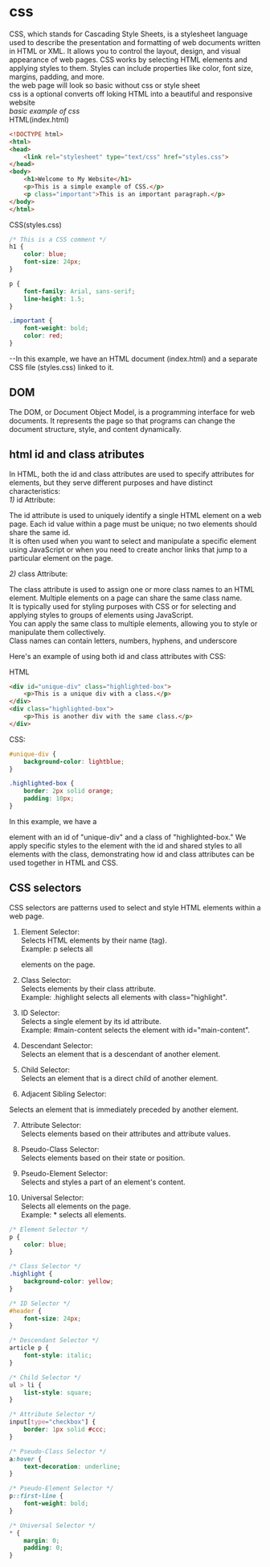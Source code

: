 # css
CSS, which stands for Cascading Style Sheets, is a stylesheet language used to describe the presentation and formatting of web documents written in HTML or XML. It allows you to control the layout, design, and visual appearance of web pages. CSS works by selecting HTML elements and applying styles to them. Styles can include properties like color, font size, margins, padding, and more.  
the web page will look so basic without css or style sheet  
css is a optional converts off loking HTML into a  beautiful and responsive website  
*basic example of css*  
HTML(index.html)
```html
<!DOCTYPE html>
<html>
<head>
    <link rel="stylesheet" type="text/css" href="styles.css">
</head>
<body>
    <h1>Welcome to My Website</h1>
    <p>This is a simple example of CSS.</p>
    <p class="important">This is an important paragraph.</p>
</body>
</html>
```
CSS(styles.css)
```css
/* This is a CSS comment */
h1 {
    color: blue;
    font-size: 24px;
}

p {
    font-family: Arial, sans-serif;
    line-height: 1.5;
}

.important {
    font-weight: bold;
    color: red;
}
```
--In this example, we have an HTML document (index.html) and a separate CSS file (styles.css) linked to it.  
## DOM
The DOM, or Document Object Model, is a programming interface for web documents. It represents the page so that programs can change the document structure, style, and content dynamically.    
## html id and class atributes  
In HTML, both the id and class attributes are used to specify attributes for elements, but they serve different purposes and have distinct characteristics:  
*1)* id Attribute:  

The id attribute is used to uniquely identify a single HTML element on a web page. Each id value within a page must be unique; no two elements should share the same id.  
It is often used when you want to select and manipulate a specific element using JavaScript or when you need to create anchor links that jump to a particular element on the page.  

*2)* class Attribute:  

The class attribute is used to assign one or more class names to an HTML element. Multiple elements on a page can share the same class name.  
It is typically used for styling purposes with CSS or for selecting and applying styles to groups of elements using JavaScript.  
You can apply the same class to multiple elements, allowing you to style or manipulate them collectively.  
Class names can contain letters, numbers, hyphens, and underscore    

Here's an example of using both id and class attributes with CSS:   

HTML  
```html
<div id="unique-div" class="highlighted-box">
    <p>This is a unique div with a class.</p>
</div>
<div class="highlighted-box">
    <p>This is another div with the same class.</p>
</div>
```
CSS:
```css
#unique-div {
    background-color: lightblue;
}

.highlighted-box {
    border: 2px solid orange;
    padding: 10px;
}
```
In this example, we have a <div> element with an id of "unique-div" and a class of "highlighted-box." We apply specific styles to the element with the id and shared styles to all elements with the class, demonstrating how id and class attributes can be used together in HTML and CSS.  


## CSS selectors
CSS selectors are patterns used to select and style HTML elements within a web page.  

1) Element Selector:  
Selects HTML elements by their name (tag).  
Example: p selects all <p> elements on the page.  

2) Class Selector:   
Selects elements by their class attribute.  
Example: .highlight selects all elements with class="highlight".  

3) ID Selector:    
Selects a single element by its id attribute.  
Example: #main-content selects the element with id="main-content".  

4) Descendant Selector:  
Selects an element that is a descendant of another element.  

5) Child Selector:  
Selects an element that is a direct child of another element.  
  
6) Adjacent Sibling Selector:  

Selects an element that is immediately preceded by another element.    

7) Attribute Selector:  
Selects elements based on their attributes and attribute values.  
 
8) Pseudo-Class Selector:  
Selects elements based on their state or position.  
  
9) Pseudo-Element Selector:  
Selects and styles a part of an element's content.     

10) Universal Selector:    
Selects all elements on the page.  
Example: * selects all elements.

```css
/* Element Selector */
p {
    color: blue;
}

/* Class Selector */
.highlight {
    background-color: yellow;
}

/* ID Selector */
#header {
    font-size: 24px;
}

/* Descendant Selector */
article p {
    font-style: italic;
}

/* Child Selector */
ul > li {
    list-style: square;
}

/* Attribute Selector */
input[type="checkbox"] {
    border: 1px solid #ccc;
}

/* Pseudo-Class Selector */
a:hover {
    text-decoration: underline;
}

/* Pseudo-Element Selector */
p::first-line {
    font-weight: bold;
}

/* Universal Selector */
* {
    margin: 0;
    padding: 0;
}
```


